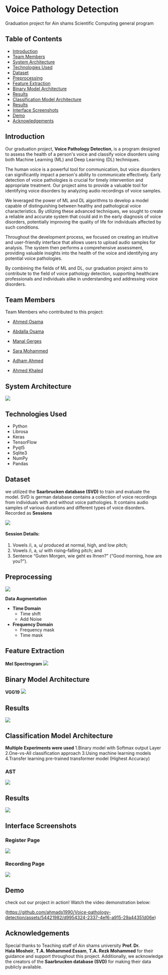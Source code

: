 # Voice Pathology Detection

Graduation project for Ain shams Scientific Computing general program

## Table of Contents

- [Introduction](#introduction)
- [Team Members](#team-members)
- [System Architecture](#system-architecture)
- [Technologies Used](#technologies-used)
- [Dataset](#dataset)
- [Preprocessing](#preprocessing)
- [Feature Extraction](#-feature-extraction)
- [Binary Model Architecture](#binary-model-architecture)
- [Results](#results)
- [Classification Model Architecture](#classification-model-architecture)
- [Results](#results)
- [Interface Screenshots](#interface-screenshots)
- [Demo](#demo)
- [Acknowledgements](#acknowledgements)

## Introduction

Our graduation project, **Voice Pathology Detection**, is a program designed to assess the health of a person's voice and classify voice disorders using both Machine Learning (ML) and Deep Learning (DL) techniques.

The human voice is a powerful tool for communication, but voice disorders can significantly impact a person's ability to communicate effectively. Early detection of voice pathologies is crucial for timely intervention and appropriate treatment. Our project aims to provide a valuable tool for identifying voice disorders by analyzing audio recordings of voice samples.

We leveraged the power of ML and DL algorithms to develop a model capable of distinguishing between healthy and pathological voice characteristics. By utilizing these advanced techniques, we sought to create a reliable and accurate system that could aid in the early diagnosis of voice disorders, potentially improving the quality of life for individuals affected by such conditions.

Throughout the development process, we focused on creating an intuitive and user-friendly interface that allows users to upload audio samples for analysis. The system then performs a comprehensive assessment, providing valuable insights into the health of the voice and identifying any potential voice pathologies.

By combining the fields of ML and DL, our graduation project aims to contribute to the field of voice pathology detection, supporting healthcare professionals and individuals alike in understanding and addressing voice disorders.

## Team Members

Team Members who contributed to this project:

- [Ahmed Osama](https://github.com/ahmedosama-eng)
- [Abdalla Osama](https://github.com/DalaOsos)
- [Manal Gerges](https://github.com/ManalGergesZaky)

- [Sara Mohammed](https://github.com/saramohamed55)
- [Adham Ahmed](https://github.com/AdHam14a)
- [Ahmed Khaled](https://github.com/ahmads1990)

## System Architecture
<img src="Images/SystemArchiDiagram.png" href="system architecture">

## Technologies Used
- Python
- Librosa
- Keras
- TensorFlow
- Pyqt5
- Sqlite3
- NumPy
- Pandas

## Dataset

we utilized the **Saarbrucken database (SVD)**  to train and evaluate the model.
SVD is german database contains a collection of voice recordings from individuals with and without voice pathologies. It contains audio samples of various durations and different types of voice disorders. Recorded as **Sessions**

<img src="/Images/SVD.jpg" href="Saarbrucken database description">

#### Session Details:
1. Vowels /i, a, u/ produced at normal, high, and low pitch; 
2. Vowels /i, a, u/ with rising–falling pitch; and 
3. Sentence “Guten Morgen, wie geht es Ihnen?” (“Good morning, how are you?”). 


## Preprocessing
<img src="/Images/Preprocessing.jpg" href="Preprocessing">

**Data Augmentation**
- **Time Domain**
    - Time shift 
    - Add Noise
- **Frequency Domain**
    - Frequency mask 
    - Time mask

## Feature Extraction
**Mel Spectrogram**
<img src="/Images/mel.png" href="mel">

## Binary Model Architecture
**VGG19**
<img src="/Images/VGG19.png" href="VGG19">

## Results

<img src="/Images/VGGResults.jpg" href="VGG19">

## Classification Model Architecture
**Multiple Experiments were used**
1.Binary model with Softmax output Layer
2.One-vs-All classification approach
3.Using machine learning models
4.Transfer learning pre-trained transformer model (Highest Accuracy)
### AST
<img src="/Images/AST.jpg" href="AstArchi">

## Results

<img src="/Images/ASTResults.png" href="AstResults">

## Interface Screenshots
### Register Page
<img src="/Images/system1.png" href="systemReg">

### Recording Page
<img src="/Images//system2.png" href="systemReg">

## Demo
check out our project in action! Watch the video demonstration below:

(https://github.com/ahmads1990/Voice-pathology-detection/assets/54421982/d9954324-2337-4ef6-a915-29a44351d06e)

## Acknowledgements

Special thanks to Teaching staff of Ain shams university **Prof. Dr. Hala Mosheir**, **T.A. Mohammed Essam**, **T.A. Rezk Mohammed** for their guidance and support throughout this project. Additionally, we acknowledge the creators of the **Saarbrucken database (SVD)** for making their data publicly available.
